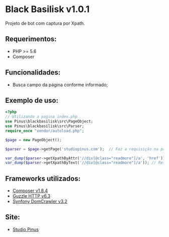 # Black Basilisk v1.0.1

 Projeto de bot com captura por Xpath.
 
 
## Requerimentos:

- PHP >= 5.6
- Composer

## Funcionalidades:

- Busca campo da página conforme informado;

## Exemplo de uso:

```php
<?php
// Utilizando a pagina index.php
use Pinus\blackbasilisk\src\PageObject;
use Pinus\blackbasilisk\src\Parser;
require_once "vendor/autoload.php";

$page = new PageObject();

$parser = $page->getPage('studiopinus.com');  // Faz a requisição na pagina

var_dump($parser->getXpathByAttr('//div[@class="readmore"]/a', 'href')); // Retorna o atributo
var_dump($parser->getXpathByText('//div[@class="readmore"]/a')); // Retorna o texto


```
## Frameworks utilizados:

- [Composer v1.8.4](https://getcomposer.org/)
- [Guzzle HTTP v6.3](http://docs.guzzlephp.org/en/stable/)
- [Synfony DomCrawler v3.2](https://symfony.com/doc/current/components/dom_crawler.html)

## Site:

- [Studio Pinus](https://studiopinus.com/black-basilisk/)
